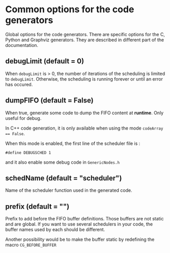 # Common options for the code generators

Global options for the code generators. There are specific options for the C, Python and Graphviz generators. They are described in different part of the documentation.

## debugLimit (default = 0)

When `debugLimit` is > 0, the number of iterations of the scheduling is limited to  `debugLimit`. Otherwise, the scheduling is running forever or until an error has occured.

## dumpFIFO (default = False)

When true, generate some code to dump the FIFO content at **runtime**. Only useful for debug.

In C++ code generation, it is only available when using the mode `codeArray == False`.

When this mode is enabled, the first line of the scheduler file is :

`#define DEBUGSCHED 1`

and it also enable some debug code in `GenericNodes.h`

## schedName (default = "scheduler")

Name of the scheduler function used in the generated code.

## prefix (default = "")

Prefix to add before the FIFO buffer definitions. Those buffers are not static and are global. If you want to use several schedulers in your code, the buffer names used by each should be different.

Another possibility would be to make the buffer static by redefining the macro `CG_BEFORE_BUFFER`